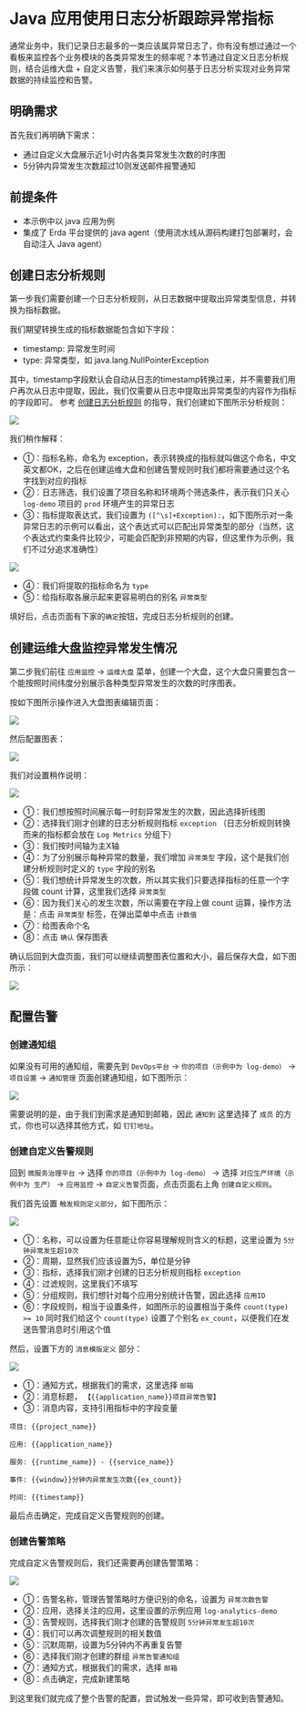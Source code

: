 # Java 应用使用日志分析跟踪异常指标

通常业务中，我们记录日志最多的一类应该属异常日志了，你有没有想过通过一个看板来监控各个业务模块的各类异常发生的频率呢？本节通过自定义日志分析规则，结合运维大盘 + 自定义告警，我们来演示如何基于日志分析实现对业务异常数据的持续监控和告警。

## 明确需求

首先我们再明确下需求：
- 通过自定义大盘展示近1小时内各类异常发生次数的时序图
- 5分钟内异常发生次数超过10则发送邮件报警通知

## 前提条件
- 本示例中以 java 应用为例
- 集成了 Erda 平台提供的 java agent（使用流水线从源码构建打包部署时，会自动注入 Java agent）

## 创建日志分析规则

第一步我们需要创建一个日志分析规则，从日志数据中提取出异常类型信息，并转换为指标数据。

我们期望转换生成的指标数据能包含如下字段：

- timestamp: 异常发生时间
- type: 异常类型，如 java.lang.NullPointerException

其中，timestamp字段默认会自动从日志的timestamp转换过来，并不需要我们用户再次从日志中提取，因此，我们仅需要从日志中提取出异常类型的内容作为指标的字段即可。 参考 [创建日志分析规则](../../guides/log/rules.md) 的指导，我们创建如下图所示分析规则：

![](http://terminus-paas.oss-cn-hangzhou.aliyuncs.com/paas-doc/2021/08/12/254462ae-b13f-444f-94a7-155cdd2f9c0f.png)

我们稍作解释：

- ①：指标名称，命名为 exception，表示转换成的指标就叫做这个命名，中文英文都OK，之后在创建运维大盘和创建告警规则时我们都将需要通过这个名字找到对应的指标
- ②：日志筛选，我们设置了项目名称和环境两个筛选条件，表示我们只关心 `log-demo` 项目的 `prod` 环境产生的异常日志
- ③：指标提取表达式，我们设置为 `([^\s]+Exception):`，如下图所示对一条异常日志的示例可以看出，这个表达式可以匹配出异常类型的部分（当然，这个表达式约束条件比较少，可能会匹配到非预期的内容，但这里作为示例，我们不过分追求准确性）
  
![](http://terminus-paas.oss-cn-hangzhou.aliyuncs.com/paas-doc/2021/08/12/30d4b110-c11e-4b3f-a468-f41149b94bba.png)

- ④：我们将提取的指标命名为 `type`
- ⑤：给指标取各展示起来更容易明白的别名 `异常类型`

填好后，点击页面有下家的`确定`按钮，完成日志分析规则的创建。

## 创建运维大盘监控异常发生情况

第二步我们前往 `应用监控` -> `运维大盘` 菜单，创建一个大盘，这个大盘只需要包含一个能按照时间纬度分别展示各种类型异常发生的次数的时序图表。

按如下图所示操作进入大盘图表编辑页面：

![](http://terminus-paas.oss-cn-hangzhou.aliyuncs.com/paas-doc/2021/08/12/9193e45c-0f80-42a9-88dc-7eacd553e08c.gif)

然后配置图表：

![](http://terminus-paas.oss-cn-hangzhou.aliyuncs.com/paas-doc/2021/08/12/f5920f9f-eed5-4fea-b2e6-7f7e0fe3ebf9.gif)

我们对设置稍作说明：

![](http://terminus-paas.oss-cn-hangzhou.aliyuncs.com/paas-doc/2021/08/12/1afb50ed-5dd1-46e1-8b2c-bdf9a34cad88.png)

- ①：我们想按照时间展示每一时刻异常发生的次数，因此选择折线图
- ②：选择我们刚才创建的日志分析规则指标 `exception` （日志分析规则转换而来的指标都会放在 `Log Metrics` 分组下）
- ③：我们按时间轴为主X轴
- ④：为了分别展示每种异常的数量，我们增加 `异常类型` 字段，这个是我们创建分析规则时定义的 `type` 字段的别名
- ⑤：我们想统计异常发生的次数，所以其实我们只要选择指标的任意一个字段做 count 计算，这里我们选择 `异常类型`
- ⑥：因为我们关心的发生次数，所以需要在字段上做 count 运算，操作方法是：点击 `异常类型` 标签，在弹出菜单中点击 `计数值`
- ⑦：给图表命个名
- ⑧：点击 `确认` 保存图表

确认后回到大盘页面，我们可以继续调整图表位置和大小，最后保存大盘，如下图所示：

![](http://terminus-paas.oss-cn-hangzhou.aliyuncs.com/paas-doc/2021/08/12/141124f7-45af-4abb-8183-107b91b6fe9e.png)

## 配置告警

### 创建通知组
如果没有可用的通知组，需要先到 `DevOps平台` -> `你的项目（示例中为 log-demo）` -> `项目设置` -> `通知管理` 页面创建通知组，如下图所示：

![](http://terminus-paas.oss-cn-hangzhou.aliyuncs.com/paas-doc/2021/08/13/c6e17b18-2156-4836-b6c1-c916f2b44bc9.png)

需要说明的是，由于我们到需求是通知到邮箱，因此 `通知到` 这里选择了 `成员` 的方式，你也可以选择其他方式，如 `钉钉地址`。

### 创建自定义告警规则
回到 `微服务治理平台` -> 选择 `你的项目（示例中为 log-demo）` -> 选择 `对应生产环境（示例中为 生产）` -> `应用监控` -> `自定义告警`页面，点击页面右上角 `创建自定义规则`。

我们首先设置 `触发规则定义部分`，如下图所示：

![](http://terminus-paas.oss-cn-hangzhou.aliyuncs.com/paas-doc/2021/08/13/cdeaeba1-d143-4063-bf81-00b68ea5a13f.png)

- ①：名称，可以设置为任意能让你容易理解规则含义的标题，这里设置为 `5分钟异常发生超10次`
- ②：周期，显然我们应该设置为5，单位是分钟
- ③：指标，选择我们刚才创建的日志分析规则指标 `exception`
- ④：过滤规则，这里我们不填写
- ⑤：分组规则，我们想针对每个应用分别统计告警，因此选择 `应用ID`
- ⑥：字段规则，相当于设置条件，如图所示的设置相当于条件 `count(type) >= 10` 同时我们给这个 `count(type)` 设置了个别名 `ex_count`，以便我们在发送告警消息时引用这个值

然后，设置下方的 `消息模版定义` 部分：

![](http://terminus-paas.oss-cn-hangzhou.aliyuncs.com/paas-doc/2021/08/13/cbe24367-c9e5-40c4-8cb1-ad135fbb4c1c.png)

- ①：通知方式，根据我们的需求，这里选择 `邮箱`
- ②：消息标题， `【{{application_name}}项目异常告警】`
- ③：消息内容，支持引用指标中的字段变量
```text
项目: {{project_name}}

应用: {{application_name}}

服务: {{runtime_name}} - {{service_name}}

事件: {{window}}分钟内异常发生次数{{ex_count}}

时间: {{timestamp}}
```

最后点击确定，完成自定义告警规则的创建。

### 创建告警策略
完成自定义告警规则后，我们还需要再创建告警策略：

![](http://terminus-paas.oss-cn-hangzhou.aliyuncs.com/paas-doc/2021/08/13/7e9260e5-9e68-490e-97e2-7c51f1cc5f4c.png)

- ①：告警名称，管理告警策略时方便识别的命名，设置为 `异常次数告警`
- ②：应用，选择关注的应用，这里设置的示例应用 `log-analytics-demo`
- ③：告警规则，选择我们刚才创建的告警规则 `5分钟异常发生超10次`
- ④：我们可以再次调整规则的相关数值
- ⑤：沉默周期，设置为5分钟内不再重复告警
- ⑥：选择我们刚才创建的群组 `异常告警通知组`
- ⑦：通知方式，根据我们的需求，选择 `邮箱`
- ⑧：点击确定，完成新建策略

到这里我们就完成了整个告警的配置，尝试触发一些异常，即可收到告警通知。